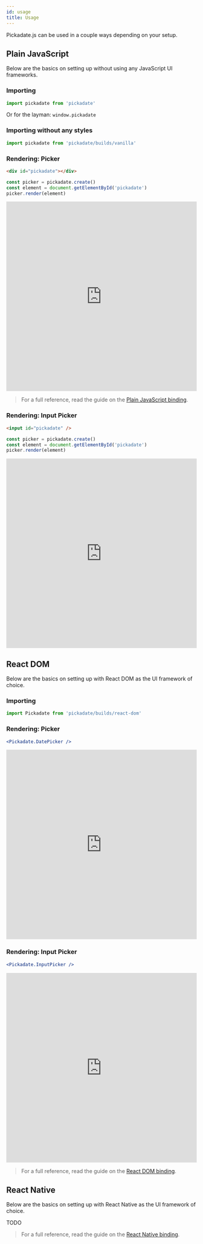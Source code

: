```yaml
---
id: usage
title: Usage
---
```


Pickadate.js can be used in a couple ways depending on your setup.

## Plain JavaScript

Below are the basics on setting up without using any JavaScript UI frameworks.

### Importing

```js
import pickadate from 'pickadate'
```

Or for the layman: `window.pickadate`

### Importing without any styles

```js
import pickadate from 'pickadate/builds/vanilla'
```

### Rendering: Picker

```html
<div id="pickadate"></div>
```

```js
const picker = pickadate.create()
const element = document.getElementById('pickadate')
picker.render(element)
```

<div class="pickadate-demo"><iframe src="https://codesandbox.io/embed/2vj4opzp9n?moduleview=1&hidenavigation=1" tabindex="-1" style="width:100%; height:500px; border:0; overflow:hidden;" sandbox="allow-modals allow-forms allow-popups allow-scripts allow-same-origin"></iframe></div>

> For a full reference, read the guide on the [Plain JavaScript binding](binding-javascript).

### Rendering: Input Picker

```html
<input id="pickadate" />
```

```js
const picker = pickadate.create()
const element = document.getElementById('pickadate')
picker.render(element)
```

<div class="pickadate-demo"><iframe src="https://codesandbox.io/embed/ko4k4618ov?moduleview=1&hidenavigation=1" tabindex="-1" style="width:100%; height:500px; border:0; overflow:hidden;" sandbox="allow-modals allow-forms allow-popups allow-scripts allow-same-origin"></iframe></div>

## React DOM

Below are the basics on setting up with React DOM as the UI framework of choice.

### Importing

```js
import Pickadate from 'pickadate/builds/react-dom'
```

### Rendering: Picker

```jsx
<Pickadate.DatePicker />
```

<div class="pickadate-demo"><iframe src="https://codesandbox.io/embed/q4nl091xwq?moduleview=1&hidenavigation=1" tabindex="-1" style="width:100%; height:500px; border:0; overflow:hidden;" sandbox="allow-modals allow-forms allow-popups allow-scripts allow-same-origin"></iframe></div>

### Rendering: Input Picker

```jsx
<Pickadate.InputPicker />
```

<div class="pickadate-demo"><iframe src="https://codesandbox.io/embed/zkqvyypv53?moduleview=1&hidenavigation=1" tabindex="-1" style="width:100%; height:500px; border:0; overflow:hidden;" sandbox="allow-modals allow-forms allow-popups allow-scripts allow-same-origin"></iframe></div>

> For a full reference, read the guide on the [React DOM binding](binding-react-dom).

## React Native

Below are the basics on setting up with React Native as the UI framework of choice.

TODO

> For a full reference, read the guide on the [React Native binding](binding-react-native).
